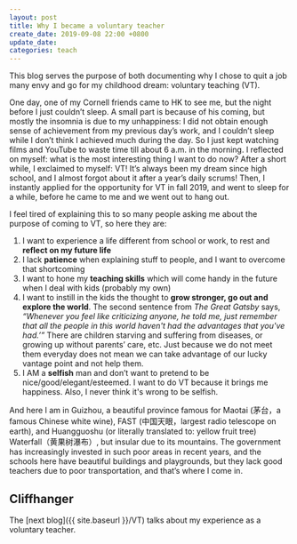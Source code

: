 ```yaml
---
layout: post
title: Why I became a voluntary teacher
create_date: 2019-09-08 22:00 +0800
update_date: 
categories: teach
---
```


This blog serves the purpose of both documenting why I chose to quit a job many envy and go for my childhood dream: voluntary teaching (VT).

One day, one of my Cornell friends came to HK to see me, but the night before I just couldn’t sleep. A small part is because of his coming, but mostly the insomnia is due to my unhappiness: I did not obtain enough sense of achievement from my previous day’s work, and I couldn’t sleep while I don’t think I achieved much during the day. So I just kept watching films and YouTube to waste time till about 6 a.m. in the morning. I reflected on myself: what is the most interesting thing I want to do now? After a short while, I exclaimed to myself: VT! It’s always been my dream since high school, and I almost forgot about it after a year’s daily scrums! Then, I instantly applied for the opportunity for VT in fall 2019, and went to sleep for a while, before he came to me and we went out to hang out.

I feel tired of explaining this to so many people asking me about the purpose of coming to VT, so here they are:

1. I want to experience a life different from school or work, to rest and **reflect on my future life**
2. I lack **patience** when explaining stuff to people, and I want to overcome that shortcoming
3. I want to hone my **teaching skills** which will come handy in the future when I deal with kids (probably my own)
4. I want to instill in the kids the thought to **grow stronger, go out and explore the world**. The second sentence from *The Great Gatsby* says, *“Whenever you feel like criticizing anyone, he told me, just remember that all the people in this world haven't had the advantages that you've had.’”* There are children starving and suffering from diseases, or growing up without parents’ care, etc. Just because we do not meet them everyday does not mean we can take advantage of our lucky vantage point and not help them.
5. I AM a **selfish** man and don’t want to pretend to be nice/good/elegant/esteemed. I want to do VT because it brings me happiness. Also, I never think it's wrong to be selfish.

And here I am in Guizhou, a beautiful province famous for Maotai (茅台，a famous Chinese white wine), FAST (中国天眼，largest radio telescope on earth), and Huangguoshu (or literally translated to: yellow fruit tree) Waterfall（黄果树瀑布）, but insular due to its mountains. The government has increasingly invested in such poor areas in recent years, and the schools here have beautiful buildings and playgrounds, but they lack good teachers due to poor transportation, and that’s where I come in.

## Cliffhanger

The [next blog]({{ site.baseurl }}/VT) talks about my experience as a voluntary teacher.